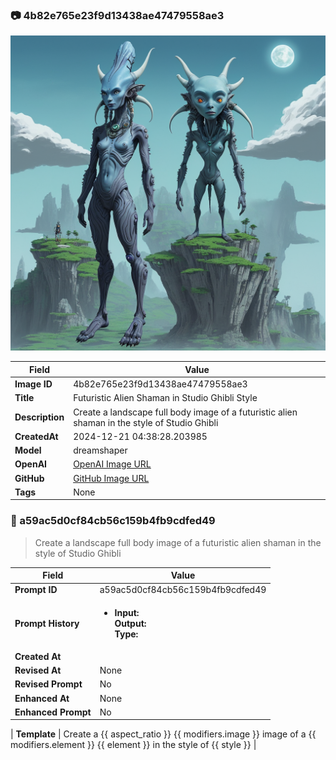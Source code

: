 

### 📷 4b82e765e23f9d13438ae47479558ae3 


![data.id](./4b82e765e23f9d13438ae47479558ae3.jpg)


| Field          | Value                                                                                                                     |
|----------------|---------------------------------------------------------------------------------------------------------------------------|
| **Image ID**             | 4b82e765e23f9d13438ae47479558ae3                                                                                                             |
| **Title**           | Futuristic Alien Shaman in Studio Ghibli Style                                                                                                       |
| **Description**           | Create a landscape full body image of a futuristic alien shaman in the style of Studio Ghibli                                                                                                       |
| **CreatedAt**        | 2024-12-21 04:38:28.203985                                                                                                        |
| **Model**        | dreamshaper                                                                                                        |
| **OpenAI**         | [OpenAI Image URL](http://192.168.1.85:8081/generated-images/b641797062802.png)                                                                                |
| **GitHub**         | [GitHub Image URL](https://raw.githubusercontent.com/Caneta-Silva/GODZ/refs/heads/main/images/4b82e765e23f9d13438ae47479558ae3/4b82e765e23f9d13438ae47479558ae3.jpg)                                                                                |
| **Tags**       | None                                                                                                                   |

### 📜 a59ac5d0cf84cb56c159b4fb9cdfed49

> Create a landscape full body image of a futuristic alien shaman in the style of Studio Ghibli

| Field          | Value                                                                                                                                                                      |
|----------------|----------------------------------------------------------------------------------------------------------------------------------------------------------------------------|
| **Prompt ID**  | a59ac5d0cf84cb56c159b4fb9cdfed49                                                                                                                                                            |
| **Prompt History** | <ul><li>**Input:**  <br> **Output:**  <br> **Type:** </li></ul> |
| **Created At** |                                                                                                                                                    |
| **Revised At** | None                                                                                                                                                   |
| **Revised Prompt** | No                                                                                                                                                                      |
| **Enhanced At** | None                                                                                                                                                  |
| **Enhanced Prompt** | No                                                                                                                                                                    |

| **Template**   | Create a {{ aspect_ratio }} {{ modifiers.image }} image of a {{ modifiers.element }} {{ element }} in the style of {{ style }}                                                                                                                                           |


